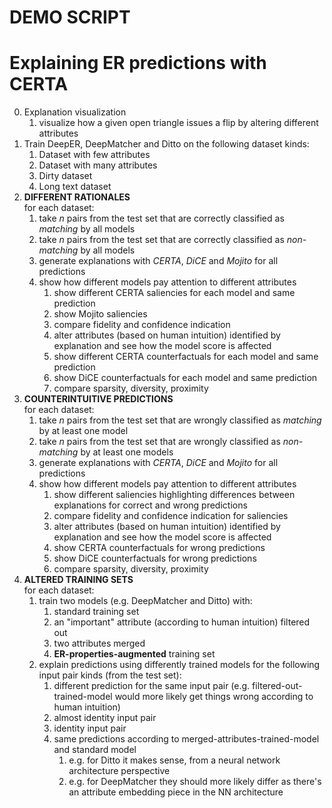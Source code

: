 DEMO SCRIPT
===========

# Explaining ER predictions with CERTA 
0. Explanation visualization
   1. visualize how a given open triangle issues a flip by altering different attributes
1. Train DeepER, DeepMatcher and Ditto on the following dataset kinds:
   1. Dataset with few attributes
   2. Dataset with many attributes
   3. Dirty dataset
   4. Long text dataset
2. **DIFFERENT RATIONALES**<br/> for each dataset: 
   1. take _n_ pairs from the test set that are correctly classified as _matching_ by all models
   2. take _n_ pairs from the test set that are correctly classified as _non-matching_ by all models
   3. generate explanations with _CERTA_, _DiCE_ and _Mojito_ for all predictions
   4. show how different models pay attention to different attributes
      1. show different CERTA saliencies for each model and same prediction 
      2. show Mojito saliencies 
      3. compare fidelity and confidence indication
      4. alter attributes (based on human intuition) identified by explanation and see how the model score is affected
      5. show different CERTA counterfactuals for each model and same prediction
      6. show DiCE counterfactuals for each model and same prediction
      7. compare sparsity, diversity, proximity
3. **COUNTERINTUITIVE PREDICTIONS**<br/> for each dataset:
   1. take _n_ pairs from the test set that are wrongly classified as _matching_ by at least one model
   2. take _n_ pairs from the test set that are wrongly classified as _non-matching_ by at least one models
   3. generate explanations with _CERTA_, _DiCE_ and _Mojito_ for all predictions
   4. show how different models pay attention to different attributes
      1. show different saliencies highlighting differences between explanations for correct and wrong predictions
      2. compare fidelity and confidence indication for saliencies
      3. alter attributes (based on human intuition) identified by explanation and see how the model score is affected
      4. show CERTA counterfactuals for wrong predictions
      5. show DiCE counterfactuals for wrong predictions
      6. compare sparsity, diversity, proximity
4. **ALTERED TRAINING SETS**<br/> for each dataset:
   1. train two models (e.g. DeepMatcher and Ditto) with:
      1. standard training set
      2. an "important" attribute (according to human intuition) filtered out
      3. two attributes merged
      4. **ER-properties-augmented** training set
   2. explain predictions using differently trained models for the following input pair kinds (from the test set):
      1. different prediction for the same input pair (e.g. filtered-out-trained-model would more likely get things wrong according to human intuition)
      2. almost identity input pair
      3. identity input pair
      4. same predictions according to merged-attributes-trained-model and standard model 
         1. e.g. for Ditto it makes sense, from a neural network architecture perspective
         2. e.g. for DeepMatcher they should more likely differ as there's an attribute embedding piece in the NN architecture

